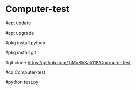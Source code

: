 # Computer-test

#apt update

#apt upgrade

#pkg install python

#pkg install git

#git clone https://github.com/TiMoShKa5118/Computer-test

#cd Computer-test

#python test.py
